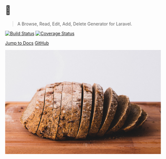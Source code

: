# 🍞

> A Browse, Read, Edit, Add, Delete Generator for Laravel.

[![Build Status](https://travis-ci.org/boldbrush/bread.svg?branch=master)](https://travis-ci.org/boldbrush/bread)
[![Coverage Status](https://coveralls.io/repos/github/boldbrush/bread/badge.svg?branch=master)](https://coveralls.io/github/boldbrush/bread?branch=master)


[Jump to Docs](#main)
[GitHub](https://github.com/boldbrush/bread)

![bg](./_media/cover.jpg)

